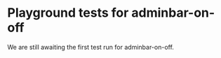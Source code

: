 # Playground tests for adminbar-on-off
We are still awaiting the first test run for adminbar-on-off.
